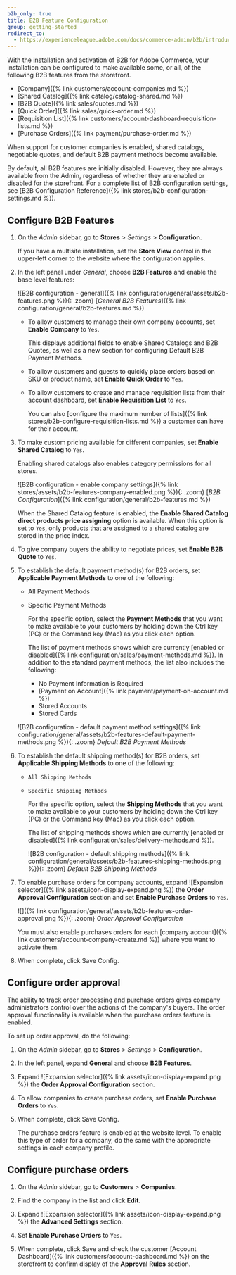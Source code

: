 ```yaml
---
b2b_only: true
title: B2B Feature Configuration
group: getting-started
redirect_to:
  - https://experienceleague.adobe.com/docs/commerce-admin/b2b/introduction.html
---
```


With the [installation](https://devdocs.magento.com/extensions/b2b/) and activation of B2B for Adobe Commerce, your installation can be configured to make available some, or all, of the following B2B features from the storefront.

- [Company]({% link customers/account-companies.md %})
- [Shared Catalog]({% link catalog/catalog-shared.md %})
- [B2B Quote]({% link sales/quotes.md %})
- [Quick Order]({% link sales/quick-order.md %})
- [Requisition List]({% link customers/account-dashboard-requisition-lists.md %})
- [Purchase Orders]({% link payment/purchase-order.md %})

When support for customer companies is enabled, shared catalogs, negotiable quotes, and default B2B payment methods become available.

By default, all B2B features are initially disabled. However, they are always available from the Admin, regardless of whether they are enabled or disabled for the storefront. For a complete list of B2B configuration settings, see [B2B Configuration Reference]({% link stores/b2b-configuration-settings.md %}).

## Configure B2B Features

1. On the _Admin_ sidebar, go to **Stores** > _Settings_ > **Configuration**.

    If you have a multisite installation, set the **Store View** control in the upper-left corner to the website where the configuration applies.

1. In the left panel under _General_, choose **B2B Features** and enable the base level features:

   ![B2B configuration - general]({% link configuration/general/assets/b2b-features.png %}){: .zoom}
   [_General B2B Features_]({% link configuration/general/b2b-features.md %})

   - To allow customers to manage their own company accounts, set **Enable Company** to `Yes`.

      This displays additional fields to enable Shared Catalogs and B2B Quotes, as well as a new section for configuring Default B2B Payment Methods.

   - To allow customers and guests to quickly place orders based on SKU or product name, set **Enable Quick Order** to `Yes`.

   - To allow customers to create and manage requisition lists from their account dashboard, set **Enable Requisition List** to `Yes`.

      You can also [configure the maximum number of lists]({% link stores/b2b-configure-requisition-lists.md %}) a customer can have for their account.

1. To make custom pricing available for different companies, set **Enable Shared Catalog** to `Yes`.

   Enabling shared catalogs also enables category permissions for all stores.

   ![B2B configuration - enable company settings]({% link stores/assets/b2b-features-company-enabled.png %}){: .zoom}
   [_B2B Configuration_]({% link configuration/general/b2b-features.md %})

   When the Shared Catalog feature is enabled, the **Enable Shared Catalog direct products price assigning** option is available. When this option is set to `Yes`, only products that are assigned to a shared catalog are stored in the price index.

1. To give company buyers the ability to negotiate prices, set **Enable B2B Quote** to `Yes`.

1. To establish the default payment method(s) for B2B orders, set **Applicable Payment Methods** to one of the following:

   - All Payment Methods

   - Specific Payment Methods

      For the specific option, select the **Payment Methods** that you want to make available to your customers by holding down the Ctrl key (PC) or the Command key (Mac) as you click each option.

      The list of payment methods shows which are currently [enabled or disabled]({% link configuration/sales/payment-methods.md %}). In addition to the standard payment methods, the list also includes the following:

      - No Payment Information is Required
      - [Payment on Account]({% link payment/payment-on-account.md %})
      - Stored Accounts
      - Stored Cards

    ![B2B configuration - default payment method settings]({% link configuration/general/assets/b2b-features-default-payment-methods.png %}){: .zoom}
    _Default B2B Payment Methods_

1. To establish the default shipping method(s) for B2B orders, set **Applicable Shipping Methods** to one of the following:

   - `All Shipping Methods`
   - `Specific Shipping Methods`

     For the specific option, select the **Shipping Methods** that you want to make available to your customers by holding down the Ctrl key (PC) or the Command key (Mac) as you click each option.

     The list of shipping methods shows which are currently [enabled or disabled]({% link configuration/sales/delivery-methods.md %}).

     ![B2B configuration - default shipping methods]({% link configuration/general/assets/b2b-features-shipping-methods.png %}){: .zoom}
     _Default B2B Shipping Methods_

1. To enable purchase orders for company accounts, expand ![Expansion selector]({% link assets/icon-display-expand.png %}) the **Order Approval Configuration** section and set **Enable Purchase Orders** to `Yes`.

   ![]({% link configuration/general/assets/b2b-features-order-approval.png %}){: .zoom}
   _Order Approval Configuration_

   You must also enable purchases orders for each [company account]({% link customers/account-company-create.md %}) where you want to activate them.

1. When complete, click <span class="btn">Save Config</span>.

## Configure order approval

The ability to track order processing and purchase orders gives company administrators control over the actions of the company's buyers. The order approval functionality is available when the purchase orders feature is enabled.

To set up order approval, do the following:

1. On the _Admin_ sidebar, go to **Stores** > _Settings_ > **Configuration**.

1. In the left panel, expand **General** and choose **B2B Features**.

1. Expand ![Expansion selector]({% link assets/icon-display-expand.png %}) the **Order Approval Configuration** section.

1. To allow companies to create purchase orders, set **Enable Purchase Orders** to `Yes`.

1. When complete, click <span class="btn">Save Config</span>.

   The purchase orders feature is enabled at the website level. To enable this type of order for a company, do the same with the appropriate settings in each company profile.

## Configure purchase orders

1. On the _Admin_ sidebar, go to **Customers** > **Companies**.

1. Find the company in the list and click **Edit**.

1. Expand ![Expansion selector]({% link assets/icon-display-expand.png %}) the **Advanced Settings** section.

1. Set **Enable Purchase Orders** to `Yes`.

1. When complete, click <span class="btn">Save</span> and check the customer [Account Dashboard]({% link customers/account-dashboard.md %}) on the storefront to confirm display of the **Approval Rules** section.
